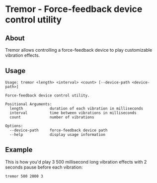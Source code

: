# Tremor - Force-feedback device control utility

## About

Tremor allows controlling a force-feedback device to play customizable vibration
effects.

## Usage

```
Usage: tremor <length> <interval> <count> [--device-path <device-path>]

Force-feedback device control utility.

Positional Arguments:
  length            duration of each vibration in milliseconds
  interval          time between vibrations in milliseconds
  count             number of vibrations

Options:
  --device-path     force-feedback device path
  --help            display usage information
```

## Example

This is how you'd play 3 500 millisecond long vibration effects with 2 seconds
pause before each vibration:

```
tremor 500 2000 3
```
